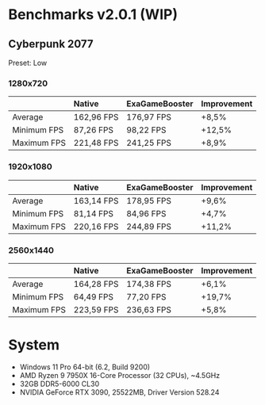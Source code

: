 # Benchmarks v2.0.1 (WIP)
## Cyberpunk 2077

Preset: Low

### 1280x720
|             | Native     | ExaGameBooster  | Improvement |
| ----------- | :-------   | :--------------------- | :---------- |
| Average     | 162,96 FPS | 176,97 FPS             | +8,5%       |
| Minimum FPS | 87,26 FPS  | 98,22 FPS              | +12,5%      |
| Maximum FPS | 221,48 FPS | 241,25 FPS             | +8,9%       |
### 1920x1080
|             | Native     | ExaGameBooster  | Improvement |
| ----------- | :-------   | :--------------------- | :---------- |
| Average     | 163,14 FPS | 178,95 FPS             | +9,6%       |
| Minimum FPS | 81,14 FPS  | 84,96 FPS              | +4,7%       |
| Maximum FPS | 220,16 FPS | 244,89 FPS             | +11,2%       |
### 2560x1440
|             | Native     | ExaGameBooster  | Improvement |
| ----------- | :-------   | :--------------------- | :---------- |
| Average     | 164,28 FPS | 174,38 FPS             | +6,1%       |
| Minimum FPS | 64,49 FPS  | 77,20 FPS              | +19,7%      |
| Maximum FPS | 223,59 FPS | 236,63 FPS             | +5,8%       |

# System
- Windows 11 Pro 64-bit (6.2, Build 9200)
- AMD Ryzen 9 7950X 16-Core Processor (32 CPUs), ~4.5GHz
- 32GB DDR5-6000 CL30
- NVIDIA GeForce RTX 3090, 25522MB, Driver Version 528.24
